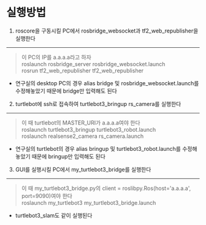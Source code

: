 실행방법
========

1. roscore을 구동시킬 PC에서 rosbridge_websocket과 tf2_web_republisher을 실행한다
---------------------------------------------------------------------------------
> 이 PC의 IP를 a.a.a.a라고 하자   
roslaunch rosbridge_server rosbridge_websocket.launch   
rosrun tf2_web_republisher tf2_web_republisher   
* 연구실의 desktop PC의 경우 alias bridge 및 rosbridge_websocket.launch를 수정해놓았기 때문에 bridge만 입력해도 된다   


2. turtlebot에 ssh로 접속하여 turtlebot3_bringup rs_camera를 실행한다
---------------------------------------------------------------------
> 이 때 turtlebot의 MASTER_URI가 a.a.a.a여야 한다   
roslaunch turtlebot3_bringup turtlebot3_robot.launch   
roslaunch realsense2_camera rs_camera.launch   
* 연구실의 turtlebot의 경우 alias bringup 및 turtlebot3_robot.launch를 수정해놓았기 때문에 bringup만 입력해도 된다   

3. GUI를 실행시킬 PC에서 my_turtlebot3_bridge를 실행한다
--------------------------------------------------------
> 이 때 my_turtlebot3_bridge.py의 client = roslibpy.Ros(host='a.a.a.a', port=9090)여야 한다   
roslaunch my_turtlebot3 my_turtlebot3_bridge.launch   
* turtlebot3_slam도 같이 실행된다
